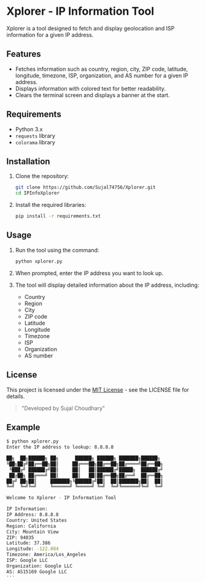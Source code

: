 # Xplorer - IP Information Tool

Xplorer is a tool designed to fetch and display geolocation and ISP information for a given IP address.

## Features

- Fetches information such as country, region, city, ZIP code, latitude, longitude, timezone, ISP, organization, and AS number for a given IP address.
- Displays information with colored text for better readability.
- Clears the terminal screen and displays a banner at the start.

## Requirements

- Python 3.x
- `requests` library
- `colorama` library

## Installation

1. Clone the repository:
    ```sh
    git clone https://github.com/Sujal74756/Xplorer.git
    cd IPInfoXplorer
    ```

2. Install the required libraries:
    ```sh
    pip install -r requirements.txt
    ```

## Usage

1. Run the tool using the command:
    ```sh
    python xplorer.py
    ```

2. When prompted, enter the IP address you want to look up.

3. The tool will display detailed information about the IP address, including:

    - Country
    - Region
    - City
    - ZIP code
    - Latitude
    - Longitude
    - Timezone
    - ISP
    - Organization
    - AS number
## License

This project is licensed under the [MIT License](LICENSE) - see the LICENSE file for details.

> "Developed by Sujal Choudhary"

## Example

```sh
$ python xplorer.py
Enter the IP address to lookup: 8.8.8.8

██╗  ██╗██████╗ ██╗      ██████╗ ██████╗ ███████╗██████╗ 
╚██╗██╔╝██╔══██╗██║     ██╔═══██╗██╔══██╗██╔════╝██╔══██╗
 ╚███╔╝ ██████╔╝██║     ██║   ██║██████╔╝█████╗  ██████╔╝
 ██╔██╗ ██╔═══╝ ██║     ██║   ██║██╔══██╗██╔══╝  ██╔══██╗
██╔╝ ██╗██║     ███████╗╚██████╔╝██║  ██║███████╗██║  ██║
╚═╝  ╚═╝╚═╝     ╚══════╝ ╚═════╝ ╚═╝  ╚═╝╚══════╝╚═╝  ╚═╝

Welcome to Xplorer - IP Information Tool

IP Information:
IP Address: 8.8.8.8
Country: United States
Region: California
City: Mountain View
ZIP: 94035
Latitude: 37.386
Longitude: -122.084
Timezone: America/Los_Angeles
ISP: Google LLC
Organization: Google LLC
AS: AS15169 Google LLC
'''
